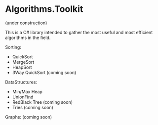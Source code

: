 # Algorithms.Toolkit

(under construction) 

This is a C# library intended to gather the most useful and most efficient algorithms in the field.

Sorting:
- QuickSort
- MergeSort
- HeapSort
- 3Way QuickSort (coming soon)

DataStructures:
- Min/Max Heap
- UnionFind
- RedBlack Tree (coming soon)
- Tries (coming soon)


Graphs: 
(coming soon)
